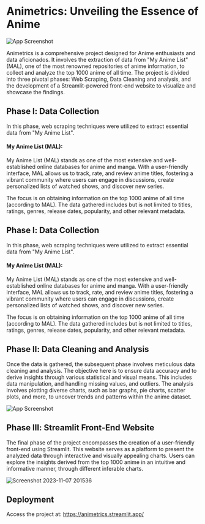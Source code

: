 
# Animetrics: Unveiling the Essence of Anime
![App Screenshot](https://user-images.githubusercontent.com/94131187/281077193-ba05afad-3d42-4382-a8f3-d73ee2025671.png)

Animetrics is a comprehensive project designed for Anime enthusiasts and data aficionados. It involves the extraction of data from "My Anime List" (MAL), one of the most renowned repositories of anime information, to collect and analyze the top 1000 anime of all time. The project is divided into three pivotal phases: Web Scraping, Data Cleaning and analysis, and the development of a Streamlit-powered front-end website to visualize and showcase the findings.   


## Phase Ⅰ: Data Collection
In this phase, web scraping techniques were utilized to extract essential data from "My Anime List".

#### My Anime List (MAL):

My Anime List (MAL) stands as one of the most extensive and well-established online databases for anime and manga. With a user-friendly interface, MAL allows us to track, rate, and review anime titles, fostering a vibrant community where users can engage in discussions, create personalized lists of watched shows, and discover new series.
    
The focus is on obtaining information on the top 1000 anime of all time (according to MAL). The data gathered includes but is not limited to titles, ratings, genres, release dates, popularity, and other relevant metadata.
## Phase Ⅰ: Data Collection
In this phase, web scraping techniques were utilized to extract essential data from "My Anime List".

#### My Anime List (MAL):

My Anime List (MAL) stands as one of the most extensive and well-established online databases for anime and manga. With a user-friendly interface, MAL allows us to track, rate, and review anime titles, fostering a vibrant community where users can engage in discussions, create personalized lists of watched shows, and discover new series.
    
The focus is on obtaining information on the top 1000 anime of all time (according to MAL). The data gathered includes but is not limited to titles, ratings, genres, release dates, popularity, and other relevant metadata.

## Phase Ⅱ: Data Cleaning and Analysis

Once the data is gathered, the subsequent phase involves meticulous data cleaning and analysis. The objective here is to ensure data accuracy and to derive insights through various statistical and visual means. This includes data manipulation, and handling missing values, and outliers. The analysis involves plotting diverse charts, such as bar graphs, pie charts, scatter plots, and more, to uncover trends and patterns within the anime dataset.

![App Screenshot](https://user-images.githubusercontent.com/94131187/281080919-719f82e4-8534-4177-a129-e432889e75ac.png)

## Phase Ⅲ: Streamlit Front-End Website

The final phase of the project encompasses the creation of a user-friendly front-end using Streamlit. This website serves as a platform to present the analyzed data through interactive and visually appealing charts. Users can explore the insights derived from the top 1000 anime in an intuitive and informative manner, through different inferable charts.

![Screenshot 2023-11-07 201536](https://github.com/VikrantRamesh/Animetrics-AnimeAnalytics/assets/94131187/796c05a2-3ff6-42dd-9be0-cfbd897a4bd6)

## Deployment

Access the project at:
https://animetrics.streamlit.app/
